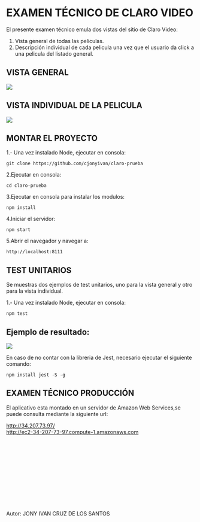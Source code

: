 # EXAMEN TÉCNICO DE CLARO VIDEO


El presente examen técnico emula dos vistas del sitio de Claro Video:
1. Vista general de todas las peliculas.
2. Descripción individual de cada pelicula una vez que el usuario da click a una pelicula del listado general.


## VISTA GENERAL
![](http://34.207.73.97/todo.png)

## VISTA INDIVIDUAL DE LA PELICULA

![](http://34.207.73.97/individual.png)


## MONTAR EL PROYECTO
1.- Una vez instalado Node, ejecutar en consola:
```
git clone https://github.com/cjonyivan/claro-prueba

```

2.Ejecutar en consola:
```
cd claro-prueba

```

3.Ejecutar en consola para instalar los modulos:
```
npm install

```
4.Iniciar el servidor:
```
npm start

```

5.Abrir el navegador y navegar a:
```
http://localhost:8111

```


## TEST UNITARIOS
Se muestras dos ejemplos de test unitarios, uno para la vista general y otro para la vista individual.

1.- Una vez instalado Node, ejecutar en consola:
```
npm test

```
## Ejemplo de resultado:
![](http://34.207.73.97/test.png)

En caso de no contar con la libreria de Jest, necesario ejecutar el siguiente comando:
```
npm install jest -S -g

```






## EXAMEN TÉCNICO PRODUCCIÓN
El aplicativo esta montado en un servidor de Amazon Web Services,se puede consulta mediante la siguiente url:


<http://34.207.73.97/>
<br />
<http://ec2-34-207-73-97.compute-1.amazonaws.com>
<br />
<br />
<br />
<br />
<br />
<br />
<br />
<br />
<br />
<br />
<br />
<br />












Autor: JONY IVAN CRUZ DE LOS SANTOS



